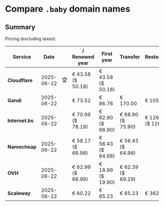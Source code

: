 # Compare `.baby` domain names

## Summary

Pricing (excluding taxes):

| Service | Date |  | / Renewed year | First year | Transfer | Restoration |
|--|--|--|--|--|--|--|
| **Cloudflare** | 2025-06-22 | 🏆 | € 43.58<br>($ 50.18) | € 43.58<br>($ 50.18) |  |  |
| **Gandi** | 2025-06-22 |  | € 73.52 | € 86.76 | € 170.00 | € 105.18 |
| **Internet.bs** | 2025-06-22 |  | € 70.99<br>($ 78.19) | € 62.90<br>($ 68.90) | € 68.90<br>($ 75.90) | € 129.95<br>($ 128.35) |
| **Namecheap** | 2025-06-22 |  | € 58.17<br>($ 66.98) | € 56.43<br>($ 64.98) | € 56.43<br>($ 64.98) |  |
| **OVH** | 2025-06-22 |  | € 62.99<br>($ 68.99) | € 18.99<br>($ 19.90) | € 62.39<br>($ 69.29) |  |
| **Scaleway** | 2025-06-22 |  | € 60.22 | € 65.23 | € 65.23 | € 362.76 |
